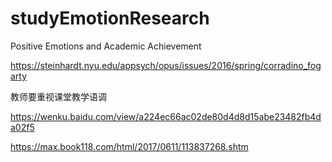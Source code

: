 # studyEmotionResearch

Positive Emotions and Academic Achievement

https://steinhardt.nyu.edu/appsych/opus/issues/2016/spring/corradino_fogarty

教师要重视课堂教学语调

https://wenku.baidu.com/view/a224ec66ac02de80d4d8d15abe23482fb4da02f5



https://max.book118.com/html/2017/0611/113837268.shtm
